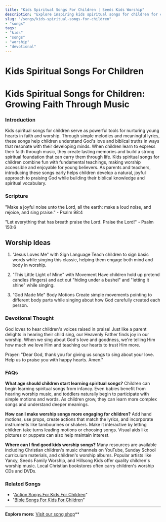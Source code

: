 ```yaml
---
title: "Kids Spiritual Songs For Children | Seeds Kids Worship"
description: "Explore inspiring kids spiritual songs for children for children's worship and faith development. Biblical music resources for families and ministry."
slug: "/songs/kids-spiritual-songs-for-children"
- "songs"
tags:
- "kids"
- "songs"
- "worship"
- "devotional"
---
```


# Kids Spiritual Songs For Children

# Kids Spiritual Songs for Children: Growing Faith Through Music

### Introduction
Kids spiritual songs for children serve as powerful tools for nurturing young hearts in faith and worship. Through simple melodies and meaningful lyrics, these songs help children understand God's love and biblical truths in ways that resonate with their developing minds. When children learn to express their faith through music, they create lasting memories and build a strong spiritual foundation that can carry them through life. Kids spiritual songs for children combine fun with fundamental teachings, making worship accessible and enjoyable for young believers. As parents and teachers, introducing these songs early helps children develop a natural, joyful approach to praising God while building their biblical knowledge and spiritual vocabulary.

### Scripture
"Make a joyful noise unto the Lord, all the earth: make a loud noise, and rejoice, and sing praise." - Psalm 98:4

"Let everything that has breath praise the Lord. Praise the Lord!" - Psalm 150:6

## Worship Ideas
1. "Jesus Loves Me" with Sign Language
Teach children to sign basic words while singing this classic, helping them engage both mind and body in worship.

2. "This Little Light of Mine" with Movement
Have children hold up pretend candles (fingers) and act out "hiding under a bushel" and "letting it shine" while singing.

3. "God Made Me" Body Motions
Create simple movements pointing to different body parts while singing about how God carefully created each person.

### Devotional Thought
God loves to hear children's voices raised in praise! Just like a parent delights in hearing their child sing, our Heavenly Father finds joy in our worship. When we sing about God's love and goodness, we're telling Him how much we love Him and teaching our hearts to trust Him more.

Prayer: "Dear God, thank you for giving us songs to sing about your love. Help us to praise you with happy hearts. Amen."

### FAQs

**What age should children start learning spiritual songs?**
Children can begin learning spiritual songs from infancy. Even babies benefit from hearing worship music, and toddlers naturally begin to participate with simple motions and words. As children grow, they can learn more complex songs and understand deeper meanings.

**How can I make worship songs more engaging for children?**
Add hand motions, use props, create actions that match the lyrics, and incorporate instruments like tambourines or shakers. Make it interactive by letting children take turns leading motions or choosing songs. Visual aids like pictures or puppets can also help maintain interest.

**Where can I find good kids worship songs?**
Many resources are available including Christian children's music channels on YouTube, Sunday School curriculum materials, and children's worship albums. Popular artists like Yancy, Seeds Family Worship, and Hillsong Kids offer quality children's worship music. Local Christian bookstores often carry children's worship CDs and DVDs.

### Related Songs

- "[Action Songs For Kids For Children](/songs/action-songs-for-kids-for-children/)"
- "[Bible Songs For Kids For Children](/songs/bible-songs-for-kids-for-children/)"

---

**Explore more:** [Visit our song shop](https://seedskidsworship.com/shop)**

<!-- Schema Markup -->
<script type="application/ld+json">
{
  "@context": "https://schema.org",
  "@type": "MusicRecording",
  "name": "Kids Spiritual Songs For Children",
  "byArtist": {
    "@type": "MusicGroup",
    "name": "Seeds Kids Worship"
  },
  "isFamilyFriendly": true,
  "url": "https://seedskidsworship.com/songs/kids-spiritual-songs-for-children/"
}
</script>